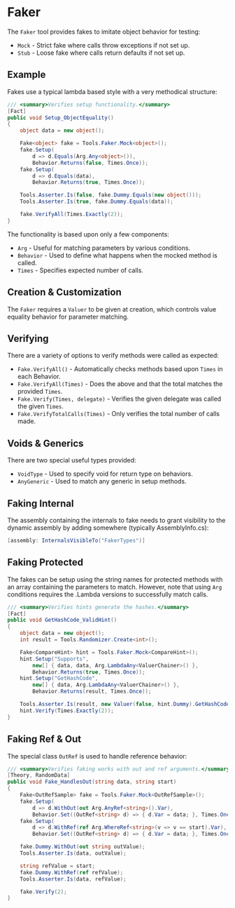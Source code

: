 # Faker

The `Faker` tool provides fakes to imitate object behavior for testing:

* `Mock` - Strict fake where calls throw exceptions if not set up.
* `Stub` - Loose fake where calls return defaults if not set up.

## Example

Fakes use a typical lambda based style with a very methodical structure:

```c#
/// <summary>Verifies setup functionality.</summary>
[Fact]
public void Setup_ObjectEquality()
{
    object data = new object();

    Fake<object> fake = Tools.Faker.Mock<object>();
    fake.Setup(
        d => d.Equals(Arg.Any<object>()),
        Behavior.Returns(false, Times.Once));
    fake.Setup(
        d => d.Equals(data),
        Behavior.Returns(true, Times.Once));

    Tools.Asserter.Is(false, fake.Dummy.Equals(new object()));
    Tools.Asserter.Is(true, fake.Dummy.Equals(data));

    fake.VerifyAll(Times.Exactly(2));
}
```

The functionality is based upon only a few components:

* `Arg` - Useful for matching parameters by various conditions.
* `Behavior` - Used to define what happens when the mocked method is called.
* `Times` - Specifies expected number of calls.

## Creation & Customization

The `Faker` requires a `Valuer` to be given at creation, which controls value equality behavior for parameter matching.

## Verifying

There are a variety of options to verify methods were called as expected:

* `Fake.VerifyAll()` - Automatically checks methods based upon `Times` in each Behavior.
* `Fake.VerifyAll(Times)` - Does the above and that the total matches the provided `Times`.
* `Fake.Verify(Times, delegate)` - Verifies the given delegate was called the given `Times`.
* `Fake.VerifyTotalCalls(Times)` - Only verifies the total number of calls made.

## Voids & Generics

There are two special useful types provided:

* `VoidType` - Used to specify void for return type on behaviors.
* `AnyGeneric` - Used to match any generic in setup methods.

## Faking Internal

The assembly containing the internals to fake needs to grant visibility to the dynamic assembly by adding somewhere (typically AssemblyInfo.cs):

```c#
[assembly: InternalsVisibleTo("FakerTypes")]
```

## Faking Protected

The fakes can be setup using the string names for protected methods with an array containing the parameters to match. However, note that using `Arg` conditions requires the .Lambda versions to successfully match calls.

```c#
/// <summary>Verifies hints generate the hashes.</summary>
[Fact]
public void GetHashCode_ValidHint()
{
    object data = new object();
    int result = Tools.Randomizer.Create<int>();

    Fake<CompareHint> hint = Tools.Faker.Mock<CompareHint>();
    hint.Setup("Supports",
        new[] { data, data, Arg.LambdaAny<ValuerChainer>() },
        Behavior.Returns(true, Times.Once));
    hint.Setup("GetHashCode",
        new[] { data, Arg.LambdaAny<ValuerChainer>() },
        Behavior.Returns(result, Times.Once));

    Tools.Asserter.Is(result, new Valuer(false, hint.Dummy).GetHashCode(data));
    hint.Verify(Times.Exactly(2));
}
```

## Faking Ref & Out

The special class `OutRef` is used to handle reference behavior:

```c#
/// <summary>Verifies faking works with out and ref arguments.</summary>
[Theory, RandomData]
public void Fake_HandlesOut(string data, string start)
{
    Fake<OutRefSample> fake = Tools.Faker.Mock<OutRefSample>();
    fake.Setup(
        d => d.WithOut(out Arg.AnyRef<string>().Var),
        Behavior.Set((OutRef<string> d) => { d.Var = data; }, Times.Once));
    fake.Setup(
        d => d.WithRef(ref Arg.WhereRef<string>(v => v == start).Var),
        Behavior.Set((OutRef<string> d) => { d.Var = data; }, Times.Once));

    fake.Dummy.WithOut(out string outValue);
    Tools.Asserter.Is(data, outValue);

    string refValue = start;
    fake.Dummy.WithRef(ref refValue);
    Tools.Asserter.Is(data, refValue);

    fake.Verify(2);
}
```
